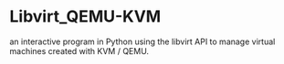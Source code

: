 # Libvirt_QEMU-KVM
an interactive program in Python using the libvirt API to manage virtual machines created with KVM / QEMU.
